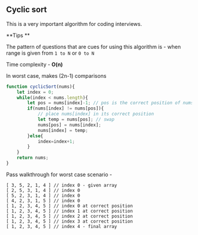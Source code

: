 ## Cyclic sort

This is a very important algorithm for coding interviews.

**Tips **

The pattern of questions that are cues for using this algorithm is - when range is given from `1 to N` or `0 to N`

Time complexity - **O(n)**

In worst case, makes (2n-1) comparisons

```javascript
function cyclicSort(nums){
    let index = 0;
    while(index < nums.length){
        let pos = nums[index]-1; // pos is the correct position of nums[index]
        if(nums[index] != nums[pos]){
            // place nums[index] in its correct position
            let temp = nums[pos]; // swap
            nums[pos] = nums[index];
            nums[index] = temp;
        }else{
            index=index+1;
        }
    }
    return nums;
}
```

Pass walkthrough for worst case scenario -
```
[ 3, 5, 2, 1, 4 ] // index 0 - given array
[ 2, 5, 3, 1, 4 ] // index 0
[ 5, 2, 3, 1, 4 ] // index 0
[ 4, 2, 3, 1, 5 ] // index 0
[ 1, 2, 3, 4, 5 ] // index 0 at correct position
[ 1, 2, 3, 4, 5 ] // index 1 at correct position
[ 1, 2, 3, 4, 5 ] // index 2 at correct position
[ 1, 2, 3, 4, 5 ] // index 3 at correct position
[ 1, 2, 3, 4, 5 ] // index 4 - final array
```